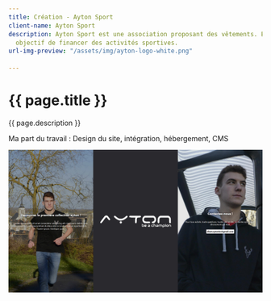 ```yaml
---
title: Création - Ayton Sport
client-name: Ayton Sport
description: Ayton Sport est une association proposant des vêtements. Elle a pour
  objectif de financer des activités sportives.
url-img-preview: "/assets/img/ayton-logo-white.png"

---
```

# {{ page.title }}

{{ page.description }}

Ma part du travail : Design du site, intégration, hébergement, CMS

![](/assets/uploads/screenshot_ayton_sport.jpg)